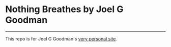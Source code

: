 # Nothing Breathes by Joel G Goodman

---

This repo is for Joel G Goodman's [very personal site](https://nothingbreates.online).